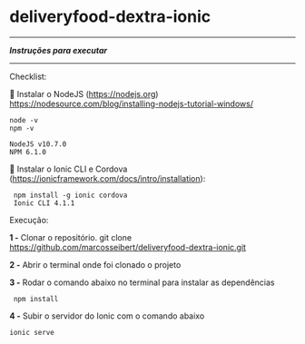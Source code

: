 # deliveryfood-dextra-ionic

----------
***Instruções para executar***

----------
Checklist: 

 Instalar o NodeJS (https://nodejs.org)
https://nodesource.com/blog/installing-nodejs-tutorial-windows/

    node -v 
    npm -v
	
	NodeJS v10.7.0
	NPM 6.1.0
    
 Instalar o Ionic CLI e Cordova (https://ionicframework.com/docs/intro/installation): 

     npm install -g ionic cordova 
	 Ionic CLI 4.1.1

Execução:

**1 -** Clonar o repositório.
     git clone https://github.com/marcosseibert/deliveryfood-dextra-ionic.git

**2 -** Abrir o terminal onde foi clonado o projeto
     
**3 -** Rodar o comando abaixo no terminal para instalar as dependências
     
     npm install


**4 -** Subir o servidor do Ionic com o comando abaixo
    
    ionic serve

